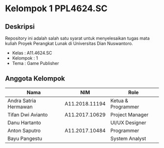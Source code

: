 # Kelompok 1 PPL4624.SC

## Deskripsi
Repository ini adalah salah satu syarat untuk menyelesaikan tugas mata kuliah Proyek Perangkat Lunak di Universitas Dian Nuswantoro.
* Kelas : A11.4624.SC
* Kelompok : 1
* Tema : Game Publisher

## Anggota Kelompok
| Nama                  | NIM               | Role | 
| --------------------- |:-----------------:|------------------|
| Andra Satria Hermawan |  A11.2018.11194   | Ketua & Programmer|
| Tifan Dwi Avianto     | A11.2017.10629    | Project Manager   |
| Danu Hartanto         |                   | UI/UX Designer    |
| Anton Saputro         | A11.2017.10484    | Programmer        |
| Bayu Pangestu         |                   | System Analyst    |
